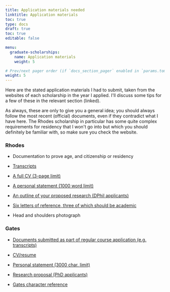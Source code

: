 ```yaml
---
title: Application materials needed
linktitle: Application materials
toc: true
type: docs
draft: true
toc: true
editable: false

menu:
  graduate-scholarships:
    name: Application materials
    weight: 5

# Prev/next pager order (if `docs_section_pager` enabled in `params.toml`)
weight: 5
---
```


Here are the stated application materials I had to submit, taken from the websites of each scholarship in the year I applied. I'll discuss some tips for a few of these in the relevant section (linked).

As always, these are only to give you a general idea; you should always follow the most recent (official) documents, even if they contradict what I have here. The Rhodes scholarship in particular has some quite complex requirements for residency that I won't go into but which you should definitely be familiar with, so make sure you check the website.

### Rhodes

 - Documentation to prove age, and citizenship or residency
 
 - [Transcripts](https://payton-rodman.netlify.app/resource/graduate-scholarships/grades/)
 
 - [A full CV (3-page limit)](https://payton-rodman.netlify.app/resource/graduate-scholarships/cv/)
 
 - [A personal statement (1000 word limit)](https://payton-rodman.netlify.app/resource/graduate-scholarships/personal/)
 
 - [An outline of your proposed research (DPhil applicants)](https://payton-rodman.netlify.app/resource/graduate-scholarships/research/)
 
 - [Six letters of reference, three of which should be academic](https://payton-rodman.netlify.app/resource/graduate-scholarships/letters/)
 
 - Head and shoulders photograph
 
### Gates

 - [Documents submitted as part of regular course application (e.g. transcripts)](https://payton-rodman.netlify.app/resource/graduate-scholarships/grades/)
 
 - [CV/resume](https://payton-rodman.netlify.app/resource/graduate-scholarships/cv/)
 
 - [Personal statement (3000 char. limit)](https://payton-rodman.netlify.app/resource/graduate-scholarships/personal/)
 
 - [Research proposal (PhD applicants)](https://payton-rodman.netlify.app/resource/graduate-scholarships/research/)
 
 - [Gates character reference](https://payton-rodman.netlify.app/resource/graduate-scholarships/letters/)
